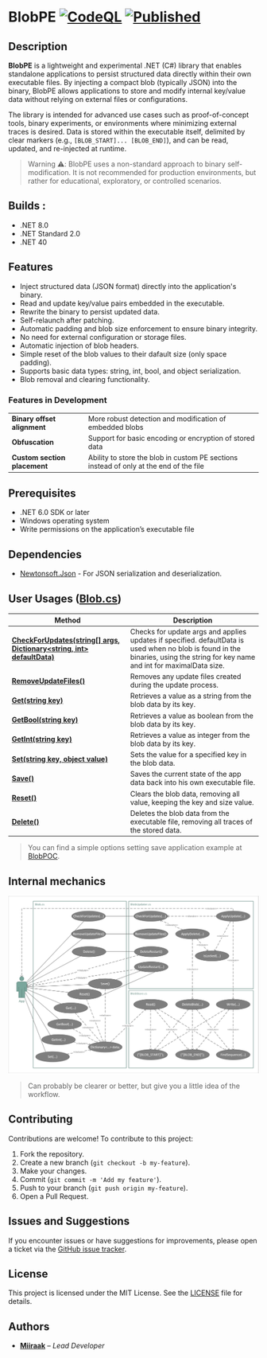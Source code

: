 # BlobPE [![CodeQL](https://github.com/Miiraak/BlobPE/actions/workflows/github-code-scanning/codeql/badge.svg)](https://github.com/Miiraak/BlobPE/actions/workflows/github-code-scanning/codeql) [![Published](https://github.com/Miiraak/BlobPE/actions/workflows/publish-package.yml/badge.svg)](https://github.com/Miiraak/BlobPE/actions/workflows/publish-package.yml)

## Description
**BlobPE** is a lightweight and experimental .NET (C#) library that enables standalone applications to persist structured data directly within their own executable files. By injecting a compact blob (typically JSON) into the binary, BlobPE allows applications to store and modify internal key/value data without relying on external files or configurations.

The library is intended for advanced use cases such as proof-of-concept tools, binary experiments, or environments where minimizing external traces is desired. Data is stored within the executable itself, delimited by clear markers (e.g., `[BLOB_START]... [BLOB_END]`), and can be read, updated, and re-injected at runtime.

> Warning ⚠️: BlobPE uses a non-standard approach to binary self-modification. It is not recommended for production environments, but rather for educational, exploratory, or controlled scenarios.

## Builds :
- .NET 8.0
- .NET Standard 2.0
- .NET 40

## Features
- Inject structured data (JSON format) directly into the application's binary.
- Read and update key/value pairs embedded in the executable.
- Rewrite the binary to persist updated data.
- Self-relaunch after patching.
- Automatic padding and blob size enforcement to ensure binary integrity.
- No need for external configuration or storage files.
- Automatic injection of blob headers.
- Simple reset of the blob values to their dafault size (only space padding).
- Supports basic data types: string, int, bool, and object serialization.
- Blob removal and clearing functionality.

### Features in Development
|||
|---|---|
| **Binary offset alignment** | More robust detection and modification of embedded blobs |
| **Obfuscation** | Support for basic encoding or encryption of stored data |
| **Custom section placement** | Ability to store the blob in custom PE sections instead of only at the end of the file |

## Prerequisites
- .NET 6.0 SDK or later
- Windows operating system
- Write permissions on the application’s executable file

## Dependencies
- [Newtonsoft.Json](https://www.nuget.org/packages/Newtonsoft.Json/) - For JSON serialization and deserialization.

## User Usages ([Blob.cs](https://github.com/Miiraak/BlobPE/blob/master/BlobPE/Blob.cs))
| Method | Description |
|--- | --- |
| [**CheckForUpdates(string[] args, Dictionary<string, int> defaultData)**](https://github.com/Miiraak/BlobPE/blob/93ca37b4ddd975f8e3af7fc840a491fb35f2035b/BlobPE/Blob.cs#L37) | Checks for update args and applies updates if specified. defaultData is used when no blob is found in the binaries, using the string for key name and int for maximalData size. |
| [**RemoveUpdateFiles()**](https://github.com/Miiraak/BlobPE/blob/93ca37b4ddd975f8e3af7fc840a491fb35f2035b/BlobPE/Blob.cs#L47) | Removes any update files created during the update process. |
| [**Get(string key)**](https://github.com/Miiraak/BlobPE/blob/93ca37b4ddd975f8e3af7fc840a491fb35f2035b/BlobPE/Blob.cs#L58) | Retrieves a value as a string from the blob data by its key. |
| [**GetBool(string key)**](https://github.com/Miiraak/BlobPE/blob/93ca37b4ddd975f8e3af7fc840a491fb35f2035b/BlobPE/Blob.cs#L71) | Retrieves a value as boolean from the blob data by its key. |
| [**GetInt(string key)**](https://github.com/Miiraak/BlobPE/blob/93ca37b4ddd975f8e3af7fc840a491fb35f2035b/BlobPE/Blob.cs#L84) | Retrieves a value as integer from the blob data by its key. |
| [**Set(string key, object value)**](https://github.com/Miiraak/BlobPE/blob/93ca37b4ddd975f8e3af7fc840a491fb35f2035b/BlobPE/Blob.cs#L96) | Sets the value for a specified key in the blob data. |
| [**Save()**](https://github.com/Miiraak/BlobPE/blob/93ca37b4ddd975f8e3af7fc840a491fb35f2035b/BlobPE/Blob.cs#L106) | Saves the current state of the app data back into his own executable file. |
| [**Reset()**](https://github.com/Miiraak/BlobPE/blob/93ca37b4ddd975f8e3af7fc840a491fb35f2035b/BlobPE/Blob.cs#L117) | Clears the blob data, removing all value, keeping the key and size value. |
| [**Delete()**](https://github.com/Miiraak/BlobPE/blob/93ca37b4ddd975f8e3af7fc840a491fb35f2035b/BlobPE/Blob.cs#L133) | Deletes the blob data from the executable file, removing all traces of the stored data. |
> You can find a simple options setting save application example at [BlobPOC](https://github.com/Miiraak/BlobPOC).

## Internal mechanics
![img](https://github.com/Miiraak/BlobPE/blob/adding-net40-framework/.github/img/Internal_Interaction.png)
> Can probably be clearer or better, but give you a little idea of the workflow. 

## Contributing
Contributions are welcome! To contribute to this project:

1. Fork the repository.
2. Create a new branch (`git checkout -b my-feature`).
3. Make your changes.
4. Commit (`git commit -m 'Add my feature'`).
5. Push to your branch (`git push origin my-feature`).
6. Open a Pull Request.

## Issues and Suggestions
If you encounter issues or have suggestions for improvements, please open a ticket via the [GitHub issue tracker](https://github.com/Miiraak/BlobPE/issues).

## License
This project is licensed under the MIT License. See the [LICENSE](./LICENSE) file for details.

## Authors
- [**Miiraak**](https://github.com/miiraak) – *Lead Developer*
